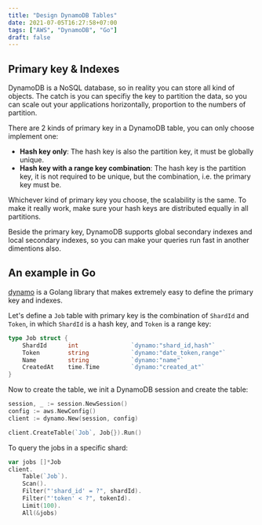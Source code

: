 ```yaml
---
title: "Design DynamoDB Tables"
date: 2021-07-05T16:27:58+07:00
tags: ["AWS", "DynamoDB", "Go"]
draft: false
---
```


## Primary key & Indexes

DynamoDB is a NoSQL database, so in reality you can store all kind of
objects. The catch is you can specifiy the key to partition the data,
so you can scale out your applications horizontally, proportion to the
numbers of partition.

There are 2 kinds of primary key in a DynamoDB table, you can only choose
implement one:

- **Hash key only**: The hash key is also the partition key, it must be globally
  unique.
- **Hash key with a range key combination**: The hash key is the partition key, it
  is not required to be unique, but the combination, i.e. the primary key must
  be.

Whichever kind of primary key you choose, the scalability is the same. To make
it really work, make sure your hash keys are distributed equally in all
partitions.

Beside the primary key, DynamoDB supports global secondary indexes and local
secondary indexes, so you can make your queries run fast in another dimentions
also.

## An example in Go

[dynamo][1] is a Golang library that makes extremely easy to define the primary
key and indexes.

Let's define a `Job` table with primary key is the combination of `ShardId`
and `Token`, in which `ShardId` is a hash key, and `Token` is a range key:


```go
type Job struct {
	ShardId      int               `dynamo:"shard_id,hash"`
	Token        string            `dynamo:"date_token,range"`
	Name         string            `dynamo:"name"`
	CreatedAt    time.Time         `dynamo:"created_at"`
}
```

Now to create the table, we init a DynamoDB session and create the table:


```go
session, _ := session.NewSession()
config := aws.NewConfig()
client := dynamo.New(session, config)

client.CreateTable(`Job`, Job{}).Run()
```

To query the jobs in a specific shard:

```go
var jobs []*Job
client.
    Table(`Job`).
    Scan().
    Filter("'shard_id' = ?", shardId).
    Filter("'token' < ?", tokenId).
    Limit(100).
    All(&jobs)
```




[1]: https://github.com/guregu/dynamo/
